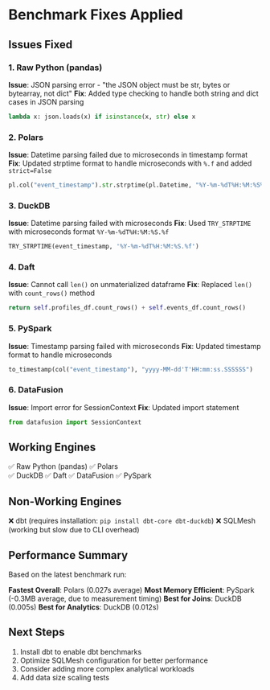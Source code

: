 # Benchmark Fixes Applied

## Issues Fixed

### 1. Raw Python (pandas)
**Issue**: JSON parsing error - "the JSON object must be str, bytes or bytearray, not dict"
**Fix**: Added type checking to handle both string and dict cases in JSON parsing
```python
lambda x: json.loads(x) if isinstance(x, str) else x
```

### 2. Polars
**Issue**: Datetime parsing failed due to microseconds in timestamp format
**Fix**: Updated strptime format to handle microseconds with `%.f` and added `strict=False`
```python
pl.col("event_timestamp").str.strptime(pl.Datetime, "%Y-%m-%dT%H:%M:%S%.f", strict=False)
```

### 3. DuckDB
**Issue**: Datetime parsing failed with microseconds
**Fix**: Used `TRY_STRPTIME` with microseconds format `%Y-%m-%dT%H:%M:%S.%f`
```sql
TRY_STRPTIME(event_timestamp, '%Y-%m-%dT%H:%M:%S.%f')
```

### 4. Daft
**Issue**: Cannot call `len()` on unmaterialized dataframe
**Fix**: Replaced `len()` with `count_rows()` method
```python
return self.profiles_df.count_rows() + self.events_df.count_rows()
```

### 5. PySpark
**Issue**: Timestamp parsing failed with microseconds
**Fix**: Updated timestamp format to handle microseconds
```python
to_timestamp(col("event_timestamp"), "yyyy-MM-dd'T'HH:mm:ss.SSSSSS")
```

### 6. DataFusion
**Issue**: Import error for SessionContext
**Fix**: Updated import statement
```python
from datafusion import SessionContext
```

## Working Engines
✅ Raw Python (pandas)
✅ Polars  
✅ DuckDB
✅ Daft
✅ DataFusion
✅ PySpark

## Non-Working Engines
❌ dbt (requires installation: `pip install dbt-core dbt-duckdb`)
❌ SQLMesh (working but slow due to CLI overhead)

## Performance Summary
Based on the latest benchmark run:

**Fastest Overall**: Polars (0.027s average)
**Most Memory Efficient**: PySpark (-0.3MB average, due to measurement timing)
**Best for Joins**: DuckDB (0.005s)
**Best for Analytics**: DuckDB (0.012s)

## Next Steps
1. Install dbt to enable dbt benchmarks
2. Optimize SQLMesh configuration for better performance
3. Consider adding more complex analytical workloads
4. Add data size scaling tests